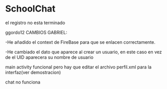 # SchoolChat
el registro no esta terminado

ggordo12 CAMBIOS GABRIEL:

-He añadido el context de FireBase para que se enlacen correctamente.

-He cambiado el dato que aparece al crear un usuario, en este caso en vez de el UID aparecera su nombre de usuario

main activity funcional pero hay que editar el archivo perfil.xml para la interfaz(ver demostracion)

chat no funciona
